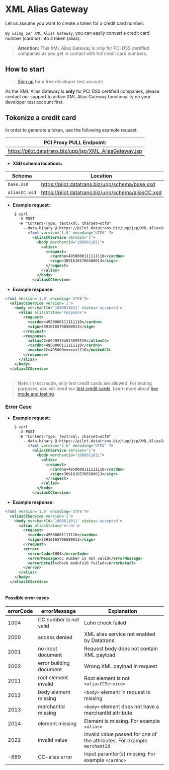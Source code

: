 # XML Alias Gateway

Let us assume you want to create a token for a credit card number.

```By using our XML Alias Gateway```, you can easily convert a credit card number (cardno) into a token (alias).


> **Attention:** This XML Alias Gateway is only for PCI DSS certified companies as you get in contact with full credit card numbers.

## How to start

> [Sign up](https://www.pci-proxy.com/#/signup) for a free developer test account.

As the XML Alias Gateway is **only** for PCI DSS certified companies, please contact our support to active XML Alias Gateway functionality on your developer test account first.


## Tokenize a credit card

In order to generate a token, use the following example request.

| **PCI Proxy PULL Endpoint:** |
| -- |
| https://pilot.datatrans.biz/upp/jsp/XML_AliasGateway.jsp|

- **XSD schema locations:**


| Schema     | Location                                                        | 
| -------------- | -------------------------------------------------------------------|
| `base.xsd` | https://pilot.datatrans.biz/upp/schema/base.xsd |
| `aliasCC.xsd` | https://pilot.datatrans.biz/upp/schema/aliasCC.xsd | 
            



- **Example request:**


```xml
    $ curl 
      -X POST 
      -H "Content-Type: text/xml; charset=utf8" 
        --data-binary @-https://pilot.datatrans.biz/upp/jsp/XML_AliasGateway.jsp 
          <?xml version="1.0" encoding="UTF8" ?>
            <aliasCCService version="1">
              <body merchantId="1000011011">
                <alias>
                  <request>
                    <cardno>4950000111111110</cardno>
                    <sign>30916165706580013</sign>
                  </request>
                </alias>
              </body>
            </aliasCCService>
```

- **Example response:**

```xml
<?xml version='1.0' encoding='UTF8'?>
  <aliasCCService version='1'>
    <body merchantId='1000011011' status='accepted'>
      <alias aliasStatus='response'>
        <request>
          <cardno>4950000111111110</cardno>
          <sign>30916165706580013</sign>
        </request>
        <response>
          <aliasCC>80205164913895528</aliasCC>
          <cardno>4950000111111110</cardno>
          <maskedCC>495000xxxxxx1110</maskedCC>
        </response>
      </alias>
    </body>
  </aliasCCService>
  
```

> Note: In test mode, only test credit cards are allowed. For testing purposes, you will need our [test credit cards](live_mode-test.html). Learn more about [live mode and testing](live_mode-test.html).


### Error Case

- **Example request:**

```xml
    $ curl 
      -X POST 
      -H "Content-Type: text/xml; charset=utf8" 
        --data-binary @-https://pilot.datatrans.biz/upp/jsp/XML_AliasGateway.jsp 
          <?xml version="1.0" encoding="UTF8" ?>
            <aliasCCService version="1">
              <body merchantId="1000011011">
                <alias>
                  <request>
                    <cardno>4950000111111110</cardno>
                    <sign>30916165706580013</sign>
                  </request>
                </alias>
              </body>
            </aliasCCService>

```

- **Example response:**

```xml
<?xml version='1.0' encoding='UTF8'?>
  <aliasCCService version='1'>
    <body merchantId='1000011011' status='accepted'>
      <alias aliasStatus='error'>
        <request>
          <cardno>49500001111110</cardno>
          <sign>30916165706580013</sign>
        </request>
        <error>
          <errorCode>1004</errorCode>
          <errorMessage>CC number is not valid</errorMessage>
          <errorDetail>check modulo10 failed</errorDetail>
        </error>
      </alias>
    </body>
  </aliasCCService>
  
```

#### Possible error cases

| errorCode | errorMessage | Explanation |
| -- | -- | -- | 
|1004 | CC number is not valid | Luhn check failed
|2000 | access denied | XML alias service not enabled by Datatrans
|2001 | no input document | Request body does not contain XML payload
|2002 | error building document | Wrong XML payload in request
|2011 | root element invalid | Root element is not ```<aliasCCService>```
|2012 | body element missing | ```<body>``` element in request is missing
|2013 | merchantId missing | ```<body>``` element does not have a merchantId attribute
|2014 | element missing | Element is missing. For example ```<alias>```
|2022 | invalid value | Invalid value passed for one of the attributes. For example ```merchantId```
| -889 | CC-alias error | Input paramter(s) missing. For example ```<cardno>``` |